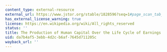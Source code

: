 ```yaml
---
content_type: external-resource
external_url: https://www.jstor.org/stable/1828596?seq=1#page_scan_tab_contents
has_external_license_warning: true
license: https://en.wikipedia.org/wiki/All_rights_reserved
status: ''
title: The Production of Human Capital Over the Life Cycle of Earnings
uid: da7b4af5-3ebb-4d2c-b6af-7645d711205c
wayback_url: ''
---
```

